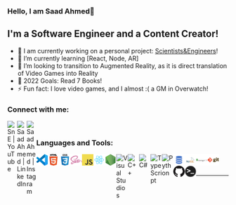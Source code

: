 ### Hello, I am Saad Ahmed👋

## I'm a Software Engineer and a Content Creator!

- 🔭 I am currently working on a personal project: [Scientists&Engineers][sne]!
- 🌱 I’m currently learning [React, Node, AR]
- 👯 I’m looking to transition to Augmented Reality, as it is direct translation of Video Games into Reality
- 🥅 2022 Goals: Read 7 Books!
- ⚡ Fun fact: I love video games, and I almost :( a GM in Overwatch!

### Connect with me:

[<img align="left" alt="SnE | YouTube" width="22px" src="https://cdn.jsdelivr.net/npm/simple-icons@v3/icons/youtube.svg" />][youtube]
[<img align="left" alt="Saad Ahmed | LinkedIn" width="22px" src="https://cdn.jsdelivr.net/npm/simple-icons@v3/icons/linkedin.svg" />][linkedin]
[<img align="left" alt="Saad Ahmed | Instagram" width="22px" src="https://cdn.jsdelivr.net/npm/simple-icons@v3/icons/instagram.svg" />][instagram]

<br />


### Languages and Tools:

<img align="left" alt="Visual Studio Code" width="26px" src="https://raw.githubusercontent.com/github/explore/80688e429a7d4ef2fca1e82350fe8e3517d3494d/topics/visual-studio-code/visual-studio-code.png" />
<img align="left" alt="HTML5" width="26px" src="https://raw.githubusercontent.com/github/explore/80688e429a7d4ef2fca1e82350fe8e3517d3494d/topics/html/html.png" />
<img align="left" alt="CSS3" width="26px" src="https://raw.githubusercontent.com/github/explore/80688e429a7d4ef2fca1e82350fe8e3517d3494d/topics/css/css.png" />
<img align="left" alt="Sass" width="26px" src="https://raw.githubusercontent.com/github/explore/80688e429a7d4ef2fca1e82350fe8e3517d3494d/topics/sass/sass.png" />
<img align="left" alt="JavaScript" width="26px" src="https://raw.githubusercontent.com/github/explore/80688e429a7d4ef2fca1e82350fe8e3517d3494d/topics/javascript/javascript.png" />
<img align="left" alt="React" width="26px" src="https://raw.githubusercontent.com/github/explore/80688e429a7d4ef2fca1e82350fe8e3517d3494d/topics/react/react.png" />
<img align="left" alt="Node.js" width="26px" src="https://raw.githubusercontent.com/github/explore/80688e429a7d4ef2fca1e82350fe8e3517d3494d/topics/nodejs/nodejs.png" />
<img align="left" alt="Visual Studios" width="26px" src="https://user-images.githubusercontent.com/49253963/148599606-fb44b646-f0e2-4b1f-a90a-91fec9be86e3.png"/>
<img align="left" alt="C++" width="26px" src="https://user-images.githubusercontent.com/49253963/148599068-67328b8c-f4c7-4f16-8665-37382385cc0a.png"/>
<img align="left" alt="C#" width="26px" src="https://user-images.githubusercontent.com/49253963/148599483-75409e35-3845-4831-a43c-1361160d8cc6.png"/>
<img align="left" alt="TypeScript" width="26px" src="https://user-images.githubusercontent.com/49253963/148599157-c5351d3e-8f88-427f-bcad-98b2b4ecf757.png"/>
<img align="left" alt="Python" width="26px" src="https://user-images.githubusercontent.com/49253963/148599111-52c6fa17-d18c-4400-ba48-34a01e542f65.png"/>
<img align="left" alt="SQL" width="26px" src="https://raw.githubusercontent.com/github/explore/80688e429a7d4ef2fca1e82350fe8e3517d3494d/topics/sql/sql.png" />
<img align="left" alt="MySQL" width="26px" src="https://raw.githubusercontent.com/github/explore/80688e429a7d4ef2fca1e82350fe8e3517d3494d/topics/mysql/mysql.png" />
<img align="left" alt="MongoDB" width="26px" src="https://raw.githubusercontent.com/github/explore/80688e429a7d4ef2fca1e82350fe8e3517d3494d/topics/mongodb/mongodb.png" />
<img align="left" alt="Git" width="26px" src="https://raw.githubusercontent.com/github/explore/80688e429a7d4ef2fca1e82350fe8e3517d3494d/topics/git/git.png" />
<img align="left" alt="GitHub" width="26px" src="https://raw.githubusercontent.com/github/explore/78df643247d429f6cc873026c0622819ad797942/topics/github/github.png" />
<img align="left" alt="Terminal" width="26px" src="https://raw.githubusercontent.com/github/explore/80688e429a7d4ef2fca1e82350fe8e3517d3494d/topics/terminal/terminal.png" />

<br />

<br />

---

[youtube]: https://www.youtube.com/channel/UC5G6kQq4KUmPa3Pjvkh_8Lw
[instagram]: https://www.instagram.com/saad18910/
[linkedin]: https://www.linkedin.com/in/saad-ahmed-907988181/
[sne]: https://scientistsandengineers.com
